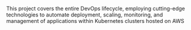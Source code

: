 This project covers the entire DevOps lifecycle, employing cutting-edge technologies to automate deployment, scaling, monitoring, and management of applications within Kubernetes clusters hosted on AWS
